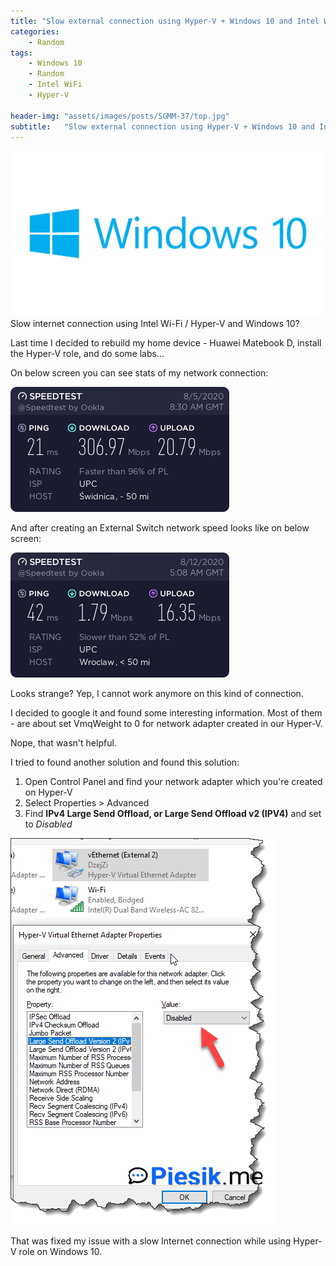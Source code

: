 ```yaml
---
title: "Slow external connection using Hyper-V + Windows 10 and Intel WiFi cards"
categories:
    - Random
tags:
    - Windows 10
    - Random
    - Intel WiFi
    - Hyper-V

header-img: "assets/images/posts/SGMM-37/top.jpg"
subtitle:   "Slow external connection using Hyper-V + Windows 10 and Intel WiFi cards"
---
```

![Slow external connection using Hyper-V + Windows 10 and Intel WiFi cards](/assets/images/top_images/Windows10Top.jpg)Slow internet connection using Intel Wi-Fi / Hyper-V and Windows 10?

Last time I decided to rebuild my home device - Huawei Matebook D, install the Hyper-V role, and do some labs...

On below screen you can see stats of my network connection:

![Slow external connection using Hyper-V + Windows 10 and Intel WiFi cards](/assets/images/posts/HyperV-IntelWiFi/02.png)

And after creating an External Switch network speed looks like on below screen:

![Slow external connection using Hyper-V + Windows 10 and Intel WiFi cards](/assets/images/posts/HyperV-IntelWiFi/01.png)

Looks strange? Yep, I cannot work anymore on this kind of connection.

I decided to google it and found some interesting information. Most of them - are about set VmqWeight to 0 for network adapter created in our Hyper-V. 

Nope, that wasn't helpful. 

I tried to found another solution and found this solution:

1) Open Control Panel and find your network adapter which you're created on Hyper-V
2) Select Properties > Advanced
3) Find **IPv4 Large Send Offload, or Large Send Offload v2 (IPV4)** and set to *Disabled*

![Slow external connection using Hyper-V + Windows 10 and Intel WiFi cards](/assets/images/posts/HyperV-IntelWiFi/03.png)

That was fixed my issue with a slow Internet connection while using Hyper-V role on Windows 10.
